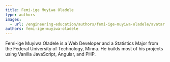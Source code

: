 ```yaml
---
title: Femi-ige Muyiwa Oladele
type: authors
images:
  - url: /engineering-education/authors/femi-ige-muyiwa-oladele/avatar.jpg
authors: femi-ige-muyiwa-oladele
---
```

Femi-ige Muyiwa Oladele is a Web Developer and a Statistics Major from the Federal University of Technology, Minna. He builds most of his projects using
Vanilla JavaScript, Angular, and PHP.
